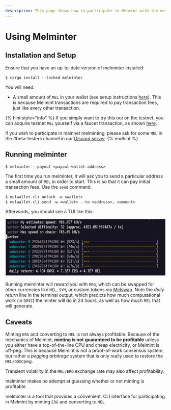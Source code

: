 ```yaml
---
description: This page shows how to participate in Melmint with the melminter CLI.
---
```


# Using Melminter

## Installation and Setup

Ensure that you have an up-to-date version of melminter installed:

```shell-session
$ cargo install --locked melminter
```

You will need:

* A small amount of `MEL` in your wallet (see setup instructions [here](../../using-wallets/getting-started.md)). This is because Melmint transactions are required to pay transaction fees, just like every other transaction.

{% hint style="info" %}
If you simply want to try this out on the testnet, you can acquire testnet `MEL` yourself via a faucet transaction, as shown [here](../../using-wallets/getting-started.md#fund-wallet).

If you wish to participate in mainnet melminting, please ask for some `MEL` in the #beta-testers channel in our [Discord server](https://discord.gg/UXhxujHH).
{% endhint %}

## Running  melminter

```shell-session
$ melminter --payout <payout-wallet-address>
```

The first time you run melminter, it will ask you to send a particular address a small amount of `MEL` in order to start. This is so that it can pay initial transaction fees. Use the `send` command:

```shell-session
$ melwallet-cli unlock -w <wallet>
$ melwallet-cli send -w <wallet> --to <address>, <amount>
```

Afterwards, you should see a TUI like this:

<img src="../../../.gitbook/assets/image.png" alt="" data-size="original">

Running melminter will reward you with `ERG`, which can be swapped for other currencies like `MEL`, `SYM`, or custom tokens via [Melswap](../../using-wallets/melswap-guide.md). Note the _daily return_ line in the terminal output, which predicts how much computational work (in `DOSC`) the minter will do in 24 hours, as well as how much `MEL` that will generate.

## Caveats

Minting `ERG` and converting to `MEL` is not always profitable. Because of the mechanics of Melmint, **minting is not** **guaranteed to be profitable** unless you either have a top-of-the-line CPU and cheap electricity, or Melmint is off-peg. This is because Melmint is not a proof-of-work consensus system, but rather a _pegging arbitrage_ system that is only really used to restore the `MEL/DOSC`peg.

Transient volatility in the `MEL/ERG` exchange rate may also affect profitability.

melminter makes no attempt at guessing whether or not minting is profitable.

melminter is a tool that provides a convenient, CLI interface for participating in Melmint by minting `ERG` and converting to `MEL`.
